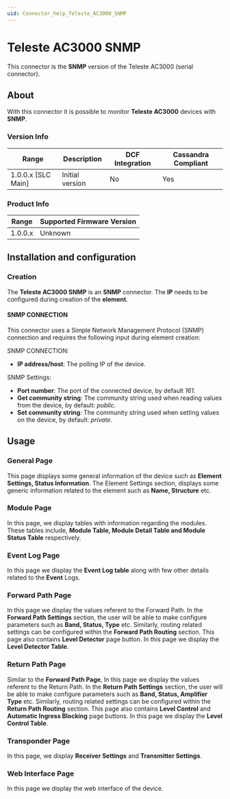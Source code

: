 ```yaml
---
uid: Connector_help_Teleste_AC3000_SNMP
---
```


# Teleste AC3000 SNMP

This connector is the **SNMP** version of the Teleste AC3000 (serial connector).

## About

With this connector it is possible to monitor **Teleste AC3000** devices with **SNMP**.

### Version Info

| Range | Description | DCF Integration | Cassandra Compliant |
|----------------------|-----------------|---------------------|-------------------------|
| 1.0.0.x [SLC Main]   | Initial version | No                  | Yes                     |

### Product Info

| Range | Supported Firmware Version |
|------------------|-----------------------------|
| 1.0.0.x          | Unknown                     |

## Installation and configuration

### Creation

The **Teleste AC3000 SNMP** is an **SNMP** connector. The **IP** needs to be configured during creation of the **element**.

#### SNMP CONNECTION

This connector uses a Simple Network Management Protocol (SNMP) connection and requires the following input during element creation:

SNMP CONNECTION:

- **IP address/host**: The polling IP of the device.

SNMP Settings:

- **Port number**: The port of the connected device, by default *161*.
- **Get community string**: The community string used when reading values from the device, by default: *public*.
- **Set community string**: The community string used when setting values on the device, by default: *private*.

## Usage

### General Page

This page displays some general information of the device such as **Element Settings, Status Information**. The Element Settings section, displays some generic information related to the element such as **Name, Structure** etc.

### Module Page

In this page, we display tables with information regarding the modules. These tables include, **Module Table, Module Detail Table and Module Status Table** respectively.

### Event Log Page

In this page we display the **Event Log table** along with few other details related to the **Event** Logs.

### Forward Path Page

In this page we display the values referent to the Forward Path. In the **Forward Path Settings** section, the user will be able to make configure parameters such as **Band, Status, Type** etc. Similarly, routing related settings can be configured within the **Forward Path Routing** section. This page also contains **Level Detector** page button. In this page we display the **Level Detector Table**.

### Return Path Page

Similar to the **Forward Path Page**, In this page we display the values referent to the Return Path. In the **Return Path Settings** section, the user will be able to make configure parameters such as **Band, Status, Amplifier Type** etc. Similarly, routing related settings can be configured within the **Return Path Routing** section. This page also contains **Level Control** and **Automatic Ingress Blocking** page buttons. In this page we display the **Level Control Table**.

### Transponder Page

In this page, we display **Receiver Settings** and **Transmitter Settings**.

### Web Interface Page

In this page we display the web interface of the device.
